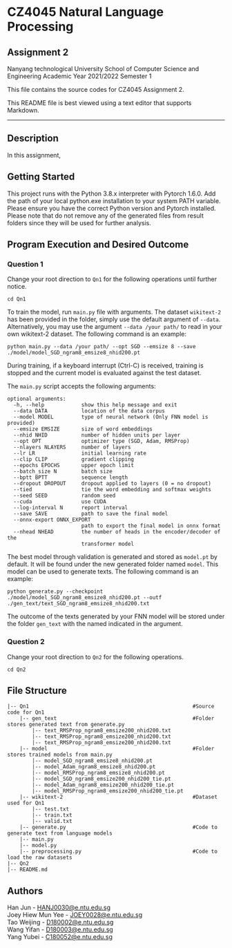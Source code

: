 # CZ4045 Natural Language Processing
## Assignment 2

Nanyang technological University
School of Computer Science and Engineering
Academic Year 2021/2022 Semester 1

This file contains the source codes for CZ4045 Assignment 2.

This README file is best viewed using a text editor that supports Markdown.

---

## Description

In this assignment, 

## Getting Started
This project runs with the Python 3.8.x interpreter with Pytorch 1.6.0. Add the path of your local python.exe installation to your system PATH variable. Please ensure you have the correct Python version and Pytorch installed. Please note that do not remove any of the generated files from result folders since they will be used for further analysis.

## Program Execution and Desired Outcome

### Question 1
Change your root direction to `Qn1` for the following operations until further notice. 
```
cd Qn1
```

To train the model, run `main.py` file with arguments. The dataset `wikitext-2` has been provided in the folder, simply use the default argument of `--data`. Alternatively, you may use the argument `--data /your path/` to read in your own wikitext-2 dataset. The following command is an example:
```
python main.py --data /your path/ --opt SGD --emsize 8 --save ./model/model_SGD_ngram8_emsize8_nhid200.pt
```

During training, if a keyboard interrupt (Ctrl-C) is received, training is stopped and the current model is evaluated against the test dataset.

The `main.py` script accepts the following arguments:
```
optional arguments:
  -h, --help            show this help message and exit
  --data DATA           location of the data corpus
  --model MODEL         type of neural network (Only FNN model is provided)
  --emsize EMSIZE       size of word embeddings
  --nhid NHID           number of hidden units per layer
  --opt OPT             optimizer type (SGD, Adam, RMSProp)
  --nlayers NLAYERS     number of layers
  --lr LR               initial learning rate
  --clip CLIP           gradient clipping
  --epochs EPOCHS       upper epoch limit
  --batch_size N        batch size
  --bptt BPTT           sequence length
  --dropout DROPOUT     dropout applied to layers (0 = no dropout)
  --tied                tie the word embedding and softmax weights
  --seed SEED           random seed
  --cuda                use CUDA
  --log-interval N      report interval
  --save SAVE           path to save the final model
  --onnx-export ONNX_EXPORT
                        path to export the final model in onnx format
  --nhead NHEAD         the number of heads in the encoder/decoder of the
                        transformer model
```

The best model through validation is generated and stored as `model.pt` by default. It will be found under the new generated folder named `model`.
This model can be used to generate texts. The following command is an example:
``` 
python generate.py --checkpoint ./model/model_SGD_ngram8_emsize8_nhid200.pt --outf ./gen_text/text_SGD_ngram8_emsize8_nhid200.txt 
```
The outcome of the texts generated by your FNN model will be stored under the folder `gen_text` with the named indicated in the argument. 

 
### Question 2
Change your root direction to `Qn2` for the following operations. 
```
cd Qn2
```



## File Structure
```
|-- Qn1                                                     #Source code for Qn1
    |-- gen_text                                            #Folder stores generated text from generate.py
        |-- text_RMSProp_ngram8_emsize200_nhid200.txt
        |-- text_RMSProp_ngram8_emsize200_nhid200.txt
        |-- text_RMSProp_ngram8_emsize200_nhid200.txt
    |-- model                                               #Folder stores trained models from main.py
        |-- model_SGD_ngram8_emsize8_nhid200.pt
        |-- model_Adam_ngram8_emsize8_nhid200.pt
        |-- model_RMSProp_ngram8_emsize8_nhid200.pt
        |-- model_SGD_ngram8_emsize200_nhid200_tie.pt
        |-- model_Adam_ngram8_emsize200_nhid200_tie.pt
        |-- model_RMSProp_ngram8_emsize200_nhid200_tie.pt
    |-- wikitext-2                                          #Dataset used for Qn1
        |-- test.txt
        |-- train.txt
        |-- valid.txt
    |-- generate.py                                         #Code to generate text from language models
    |-- main.py
    |-- model.py
    |-- preprocessing.py                                    #Code to load the raw datasets
|-- Qn2
|-- README.md
```

## Authors
Han Jun - HANJ0030@e.ntu.edu.sg  
Joey Hiew Mun Yee - JOEY0028@e.ntu.edu.sg  
Tao Weijing - D180002@e.ntu.edu.sg  
Wang Yifan - D180003@e.ntu.edu.sg  
Yang Yubei - C180052@e.ntu.edu.sg
